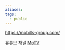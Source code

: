 ```yaml
---
aliases: 
tags:
  - public
---
```

https://mobills-group.com/

유튜브 채널
[MoTV](https://www.youtube.com/channel/UCzH1reT-yZWs2Y4_vKmAJqQ)